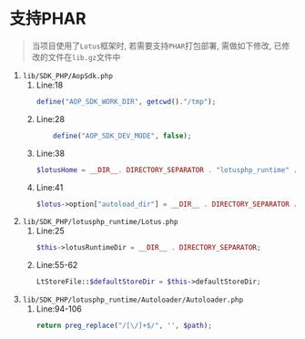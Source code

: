 # 支持PHAR

> 当项目使用了`Lotus`框架时, 若需要支持`PHAR`打包部署, 需做如下修改, 已修改的文件在`lib.gz`文件中

1. `lib/SDK_PHP/AopSdk.php`
    1. Line:18
        ```php
        define("AOP_SDK_WORK_DIR", getcwd()."/tmp");
        ```
    1. Line:28
        ```php
            define("AOP_SDK_DEV_MODE", false);
        ```
    1. Line:38
        ```php
        $lotusHome = __DIR__. DIRECTORY_SEPARATOR . "lotusphp_runtime" . DIRECTORY_SEPARATOR;
        ```
    1. Line:41    
        ```php
        $lotus->option["autoload_dir"] = __DIR__ . DIRECTORY_SEPARATOR . 'aop';
        ```
1. `lib/SDK_PHP/lotusphp_runtime/Lotus.php`
    1. Line:25
        ```php
        $this->lotusRuntimeDir = __DIR__ . DIRECTORY_SEPARATOR;
        ```
    1. Line:55-62
        ```php
        LtStoreFile::$defaultStoreDir = $this->defaultStoreDir;
        ```
1. `lib/SDK_PHP/lotusphp_runtime/Autoloader/Autoloader.php`
    1. Line:94-106
        ```php
        return preg_replace("/[\/]+$/", '', $path);
        ```





